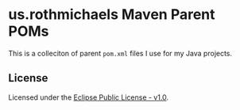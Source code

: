 # us.rothmichaels Maven Parent POMs

This is a colleciton of parent `pom.xml` files I use for my Java projects.

## License

Licensed under the [Eclipse Public License - v1.0](http://www.eclipse.org/legal/epl-v10.html).
